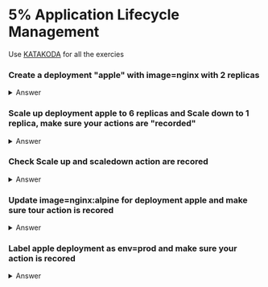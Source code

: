 # 5% Application Lifecycle Management

Use [KATAKODA](https://www.katacoda.com/courses/kubernetes/playground) for all the exercies


### Create a deployment "apple" with image=nginx with 2 replicas 

<details><summary>Answer</summary>
<p>

```bash
kubectl run apple --image=nginx --replicas=3
```

</p>
</details>

### Scale up deployment apple to 6 replicas and Scale down to 1 replica, make sure your actions are "recorded"

<details><summary>Answer</summary>
<p>

```bash
kubectl scale deployment apple --replicas=6 --record
kubectl scale deployment apple --replicas=1 --record
```

</p>
</details>

### Check Scale up and scaledown action are recored

<details><summary>Answer</summary>
<p>

```bash
kubectl rollout history deployment apple
```

</p>
</details>

### Update image=nginx:alpine for deployment apple and make sure tour action is recored

<details><summary>Answer</summary>
<p>

```bash
kubectl set image deploy apple apple=nginx:alpine --record=true
```

</p>
</details>

### Label apple deployment as env=prod and make sure your action is recored

<details><summary>Answer</summary>
<p>

```bash
kubectl label deployment apple env=prod --record
```

</p>
</details>


